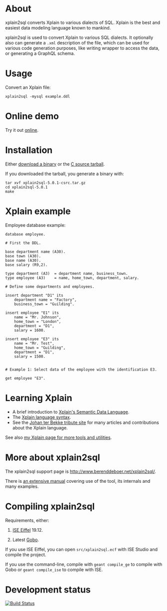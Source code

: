 # About

xplain2sql converts Xplain to various dialects of SQL. Xplain is the
best and easiest data modeling language known to mankind.

xplain2sql is used to convert Xplain to various SQL dialects. It
optionally also can generate a `.xml` description of the file, which
can be used for various code generation purposes, like writing wrapper
to access the data, or generating a GraphQL schema.

# Usage

Convert an Xplain file:

    xplain2sql -mysql example.ddl

# Online demo

Try it out [online](http://www.berenddeboer.net/cgi-bin/cgi_xplain2sql.cgi).


# Installation

Either [download a
binary](http://www.berenddeboer.net/xplain2sql/index.html#downloadofficial)
or the [C source
tarball](http://www.berenddeboer.net/xplain2sql/xplain2sql-5.0.1-csrc.tar.gz).

If you downloaded the tarball, you generate a binary with:

````
tar xvf xplain2sql-5.0.1-csrc.tar.gz
cd xplain2sql-5.0.1
make
````


# Xplain example

Employee database example:

    database employee.

    # First the DDL.

    base department name (A30).
    base town (A30).
    base name (A30).
    base salary (R9,2).

    type department (A3)  = department name, business_town.
    type employee (A3)    = name, home_town, department, salary.

    # Define some departments and employees.

    insert department "D1" its
        department name = "Factory",
        business_town = "Guilding".

    insert employee "E1" its
        name = "Mr. Johnson",
        home_town = "London",
        department = "D1",
        salary = 1600.

    insert employee "E3" its
        name = "Mr. Test",
        home_town = "Guilding",
        department = "D1",
        salary = 1500.


    # Example 1: Select data of the employee with the identification E3.

    get employee "E3".


# Learning Xplain

* A brief introduction to [Xplain's Semantic Data Language](http://www.jhterbekke.net/DataLanguage.html).
* The [Xplain language syntax](http://www.jhterbekke.net/xplain/syntaxgb.pdf).
* See the [Johan ter Bekke tribute site](http://www.jhterbekke.net/)
  for many articles and contributions about the Xplain language.

See also [my Xplain page for more tools and utilities](http://www.berenddeboer.net/xplain/index.html).


# More about xplain2sql

The xplain2sql support page is http://www.berenddeboer.net/xplain2sql/.

There is [an extensive manual](http://www.berenddeboer.net/xplain2sql/xplain2sql.pdf)
covering use of the tool, its internals and many examples.



# Compiling xplain2sql

Requirements, either:

1. [ISE Eiffel](https://www.eiffel.com/) 19.12.

2. Latest [Gobo](https://github.com/gobo-eiffel/gobo).

If you use ISE Eiffel, you can open `src/xplain2sql.ecf` with ISE
Studio and compile the project.

If you use the command-line, compile with `geant compile_ge` to
compile with Gobo or `geant compile_ise` to compile with ISE.



# Development status #

[![Build Status](https://api.travis-ci.org/berenddeboer/xplain2sql.svg?branch=master)](https://travis-ci.org/berenddeboer/xplain2sql/)
